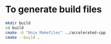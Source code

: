 # To generate build files

```bash
mkdir build
cd build
cmake -G "Unix Makefiles" ../accelerated-cpp
cmake --build .
```
